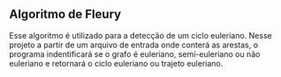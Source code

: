 ## Algoritmo de Fleury

Esse algoritmo é utilizado para a detecção de um ciclo euleriano. Nesse projeto a partir de um arquivo de entrada onde conterá as arestas, o programa indentificará se o grafo é euleriano, semi-euleriano ou não euleriano e retornará o ciclo euleriano ou trajeto euleriano.
